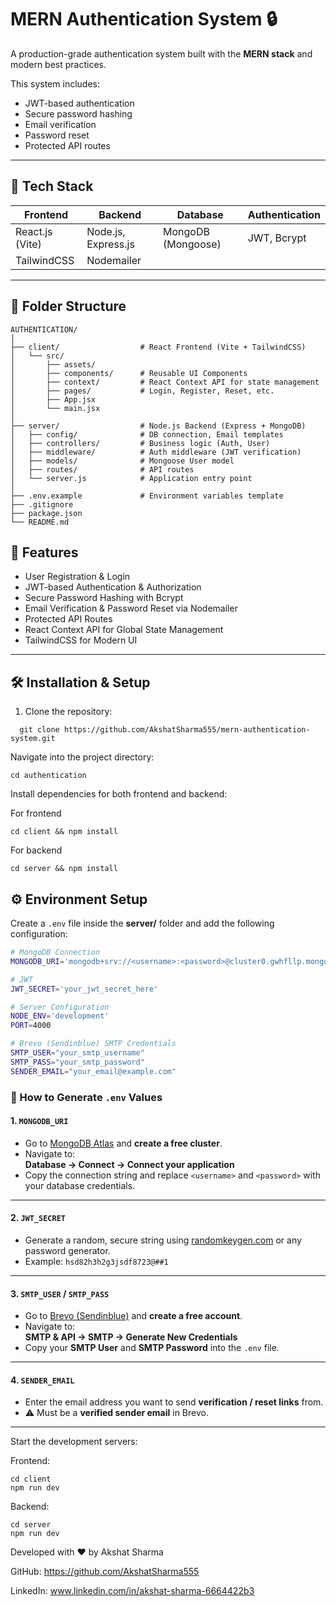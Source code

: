 # MERN Authentication System 🔒

A production-grade authentication system built with the **MERN stack** and modern best practices.

This system includes:
- JWT-based authentication  
- Secure password hashing  
- Email verification  
- Password reset  
- Protected API routes  

---

## 🚀 Tech Stack

| Frontend              | Backend                 | Database                     | Authentication         |
|-----------------------|-------------------------|------------------------------|-------------------------|
| React.js (Vite)       | Node.js, Express.js     | MongoDB (Mongoose)           | JWT, Bcrypt             |
| TailwindCSS           | Nodemailer              |                              |                         |

---

## 📂 Folder Structure

```
AUTHENTICATION/
│
├── client/                  # React Frontend (Vite + TailwindCSS)
│   └── src/
│       ├── assets/
│       ├── components/      # Reusable UI Components
│       ├── context/         # React Context API for state management
│       ├── pages/           # Login, Register, Reset, etc.
│       ├── App.jsx
│       └── main.jsx
│
├── server/                  # Node.js Backend (Express + MongoDB)
│   ├── config/              # DB connection, Email templates
│   ├── controllers/         # Business logic (Auth, User)
│   ├── middleware/          # Auth middleware (JWT verification)
│   ├── models/              # Mongoose User model
│   ├── routes/              # API routes
│   └── server.js            # Application entry point
│
├── .env.example             # Environment variables template
├── .gitignore
├── package.json
└── README.md
```

## 📌 Features

- User Registration & Login  
- JWT-based Authentication & Authorization  
- Secure Password Hashing with Bcrypt  
- Email Verification & Password Reset via Nodemailer  
- Protected API Routes  
- React Context API for Global State Management  
- TailwindCSS for Modern UI  

---

## 🛠️ Installation & Setup

1. Clone the repository:
 ```
   git clone https://github.com/AkshatSharma555/mern-authentication-system.git
 ```
Navigate into the project directory:
 ```
 cd authentication
 ```
Install dependencies for both frontend and backend:

For frontend
 ```
cd client && npm install
 ```
For backend
 ```
cd server && npm install
 ```
## ⚙️ Environment Setup

Create a `.env` file inside the **server/** folder and add the following configuration:

```bash
# MongoDB Connection
MONGODB_URI='mongodb+srv://<username>:<password>@cluster0.gwhfllp.mongodb.net'

# JWT
JWT_SECRET='your_jwt_secret_here'

# Server Configuration
NODE_ENV='development'
PORT=4000

# Brevo (Sendinblue) SMTP Credentials
SMTP_USER="your_smtp_username"
SMTP_PASS="your_smtp_password"
SENDER_EMAIL="your_email@example.com"
```
### 🔑 How to Generate `.env` Values

#### 1. `MONGODB_URI`
- Go to [MongoDB Atlas](https://www.mongodb.com/atlas/database) and **create a free cluster**.
- Navigate to:  
  **Database → Connect → Connect your application**  
- Copy the connection string and replace `<username>` and `<password>` with your database credentials.

---

#### 2. `JWT_SECRET`
- Generate a random, secure string using [randomkeygen.com](https://randomkeygen.com) or any password generator.  
- Example: `hsd82h3h2g3jsdf8723@##1`

---

#### 3. `SMTP_USER` / `SMTP_PASS`
- Go to [Brevo (Sendinblue)](https://www.brevo.com/) and **create a free account**.  
- Navigate to:  
  **SMTP & API → SMTP → Generate New Credentials**  
- Copy your **SMTP User** and **SMTP Password** into the `.env` file.

---

#### 4. `SENDER_EMAIL`
- Enter the email address you want to send **verification / reset links** from.  
- ⚠️ Must be a **verified sender email** in Brevo.

---


Start the development servers:

Frontend:

 ```
cd client
npm run dev
 ```
Backend:

 ```
cd server
npm run dev
 ```

Developed with ❤️ by Akshat Sharma

GitHub: https://github.com/AkshatSharma555

LinkedIn: www.linkedin.com/in/akshat-sharma-6664422b3
